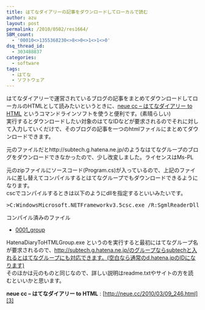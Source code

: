 ```yaml
---
title: はてなダイアリーの記事をダウンロードしてローカルで読む
author: azu
layout: post
permalink: /2010/0502/res1664/
SBM_count:
  - '00010<>1355368230<>8<>0<>1<>1<>0'
dsq_thread_id:
  - 303488837
categories:
  - software
tags:
  - はてな
  - ソフトウェア
---
```

はてなダイアリーで運営されているブログの記事をまとめてダウンロードしてローカルのHTMLとして読みたいというときに、[neue cc &#8211; はてなダイアリー to HTML][1] というコマンドラインソフトを使うと便利です。(素晴らしい)  
実行するとダウンロードしたい対象のはてなIDなどが要求されるのでそれに対して入力していくだけで、そのブログの記事を一つのhtmlファイルにまとめてダウンロードできます。

元のファイルだとhttp://subtech.g.hatena.ne.jp/のようなはてなグループのブログをダウンロードできなかったので、少し改変しました。ライセンスはMs-PL



元のzipファイルにソースコード(Program.cs)が入っているので、上記のファイルに差し替えてコンパイルするとはてなグループでもダウンロードできるようになります。  
cscでコンパイルするときは以下のようにdllを指定するといいみたいです。

<pre>&#62;C:WindowsMicrosoft.NETFrameworkv3.5csc.exe /R:SgmlReaderDll.dll Program.cs
</pre>

コンパイル済みのファイル

*   [0001_group][2]

HatenaDiaryToHTMLGroup.exe というのを実行すると最初にはてなグループ名が要求されるので、http://subtech.g.hatena.ne.jp/のグループならsubtechと入れるとはてなグループにも対応できます。(空白なら通常のd.hatena.jpのIDになります)  
そのほかは元のものと同じなので、詳しい説明はreadme.txtやサイトの方を読むといいかと思います。

**neue cc &#8211; はてなダイアリー to HTML**
:   [http://neue.cc/2010/03/09_246.html][3]

<div id="_mcePaste" style="position: absolute; left: -10000px; top: 54px; width: 1px; height: 1px; overflow: hidden;">
  C:UsersazuDownloads 001_group.zip
</div>

 [1]: http://neue.cc/2010/03/09_246.html
 [2]: http://wordpress.local/wp-content/uploads/2010/05/0001_group.zip
 [3]: http://neue.cc/2010/03/09_246.html "neue cc - はてなダイアリー to HTML"